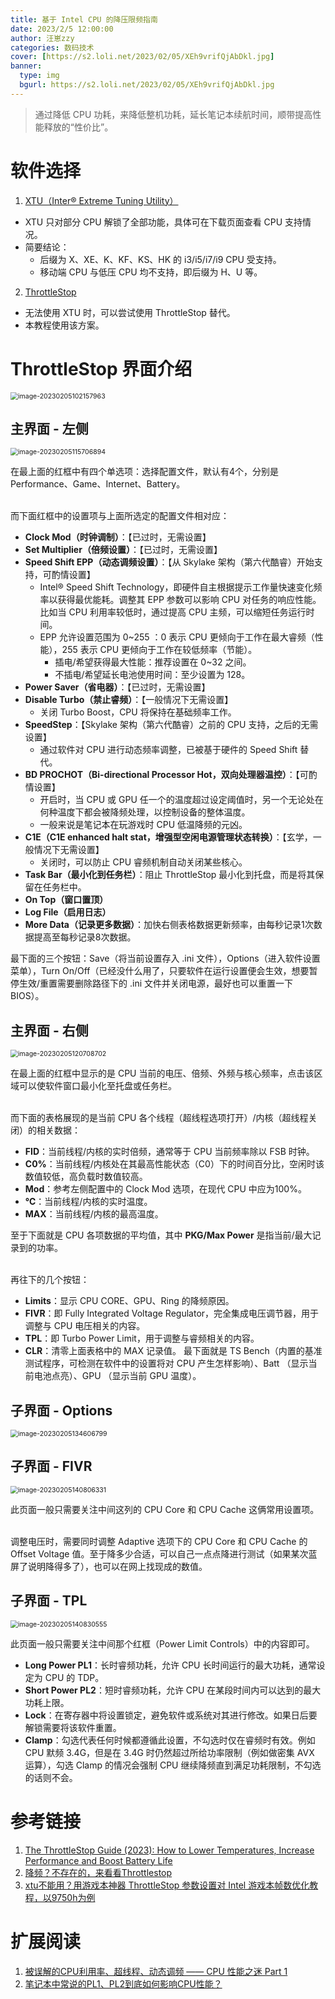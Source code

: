 ```yaml
---
title: 基于 Intel CPU 的降压限频指南
date: 2023/2/5 12:00:00
author: 汪崽zzy
categories: 数码技术
cover: [https://s2.loli.net/2023/02/05/XEh9vrifQjAbDkl.jpg]
banner: 
  type: img
  bgurl: https://s2.loli.net/2023/02/05/XEh9vrifQjAbDkl.jpg
---
```


> 通过降低 CPU 功耗，来降低整机功耗，延长笔记本续航时间，顺带提高性能释放的“性价比”。

# 软件选择
1. [XTU（Inter® Extreme Tuning Utility）](https://www.intel.cn/content/www/cn/zh/download/17881/29183/intel-extreme-tuning-utility-intel-xtu.html)
- XTU 只对部分 CPU 解锁了全部功能，具体可在下载页面查看 CPU 支持情况。
- 简要结论：
  - 后缀为 X、XE、K、KF、KS、HK 的 i3/i5/i7/i9 CPU 受支持。
  - 移动端 CPU 与低压 CPU 均不支持，即后缀为 H、U 等。
2. [ThrottleStop](https://www.techpowerup.com/download/techpowerup-throttlestop/)
- 无法使用 XTU 时，可以尝试使用 ThrottleStop 替代。
- 本教程使用该方案。

# ThrottleStop 界面介绍
<img src="https://s2.loli.net/2023/02/05/vK9bLgoy8X37Y2S.png" alt="image-20230205102157963" style="zoom: 75%;" />

## 主界面 - 左侧
<img src="https://s2.loli.net/2023/02/05/DU4ympMhRIFzeTu.png" alt="image-20230205115706894" style="zoom: 75%;" />

在最上面的红框中有四个单选项：选择配置文件，默认有4个，分别是 Performance、Game、Internet、Battery。<br><br>

而下面红框中的设置项与上面所选定的配置文件相对应：
- **Clock Mod（时钟调制）**：【已过时，无需设置】
- **Set Multiplier（倍频设置）**：【已过时，无需设置】
- **Speed Shift EPP（动态调频设置）**：【从 Skylake 架构（第六代酷睿）开始支持，可酌情设置】
  - Intel® Speed Shift Technology，即硬件自主根据提示工作量快速变化频率以获得最优能耗。调整其 EPP 参数可以影响 CPU 对任务的响应性能。比如当 CPU 利用率较低时，通过提高 CPU 主频，可以缩短任务运行时间。
  - EPP 允许设置范围为 0~255 ：0 表示 CPU 更倾向于工作在最大睿频（性能），255 表示 CPU 更倾向于工作在较低频率（节能）。
    - 插电/希望获得最大性能：推荐设置在 0~32 之间。
    - 不插电/希望延长电池使用时间：至少设置为 128。
- **Power Saver（省电器）**：【已过时，无需设置】
- **Disable Turbo（禁止睿频）**：【一般情况下无需设置】
  - 关闭 Turbo Boost，CPU 将保持在基础频率工作。
- **SpeedStep**：【Skylake 架构（第六代酷睿）之前的 CPU 支持，之后的无需设置】
  - 通过软件对 CPU 进行动态频率调整，已被基于硬件的 Speed Shift 替代。
- **BD PROCHOT（Bi-directional Processor Hot，双向处理器温控）**：【可酌情设置】
  - 开启时，当 CPU 或 GPU 任一个的温度超过设定阈值时，另一个无论处在何种温度下都会被降频处理，以控制设备的整体温度。
  - 一般来说是笔记本在玩游戏时 CPU 低温降频的元凶。
- **C1E（C1E enhanced halt stat，增强型空闲电源管理状态转换）**：【玄学，一般情况下无需设置】
  - 关闭时，可以防止 CPU 睿频机制自动关闭某些核心。
- **Task Bar（最小化到任务栏）**：阻止 ThrottleStop 最小化到托盘，而是将其保留在任务栏中。
- **On Top（窗口置顶）**
- **Log File（启用日志）**
- **More Data（记录更多数据）**：加快右侧表格数据更新频率，由每秒记录1次数据提高至每秒记录8次数据。

最下面的三个按钮：Save（将当前设置存入 .ini 文件），Options（进入软件设置菜单），Turn On/Off（已经没什么用了，只要软件在运行设置便会生效，想要暂停生效/重置需要删除路径下的 .ini 文件并关闭电源，最好也可以重置一下 BIOS）。

## 主界面 - 右侧
<img src="https://s2.loli.net/2023/02/05/cYFMotQ1uWslgJx.png" alt="image-20230205120708702" style="zoom: 75%;" />

在最上面的红框中显示的是 CPU 当前的电压、倍频、外频与核心频率，点击该区域可以使软件窗口最小化至托盘或任务栏。<br><br>

而下面的表格展现的是当前 CPU 各个线程（超线程选项打开）/内核（超线程关闭）的相关数据：
- **FID**：当前线程/内核的实时倍频，通常等于 CPU 当前频率除以 FSB 时钟。
- **C0%**：当前线程/内核处在其最高性能状态（C0）下的时间百分比，空闲时该数值较低，高负载时数值较高。
- **Mod**：参考左侧配置中的 Clock Mod 选项，在现代 CPU 中应为100%。
- **℃**：当前线程/内核的实时温度。
- **MAX**：当前线程/内核的最高温度。

至于下面就是 CPU 各项数据的平均值，其中 **PKG/Max Power** 是指当前/最大记录到的功率。<br><br>

再往下的几个按钮：
- **Limits**：显示 CPU CORE、GPU、Ring 的降频原因。
- **FIVR**：即 Fully Integrated Voltage Regulator，完全集成电压调节器，用于调整与 CPU 电压相关的内容。
- **TPL**：即 Turbo Power Limit，用于调整与睿频相关的内容。
- **CLR**：清零上面表格中的 MAX 记录值。
最下面就是 TS Bench（内置的基准测试程序，可检测在软件中的设置将对 CPU 产生怎样影响）、Batt （显示当前电池点亮）、GPU （显示当前 GPU 温度）。

## 子界面 - Options
<img src="https://s2.loli.net/2023/02/05/zXejBl8uPZ13KTv.png" alt="image-20230205134606799" style="zoom: 75%;" />

## 子界面 - FIVR
<img src="https://s2.loli.net/2023/02/05/reWqLvOpo5Unhya.png" alt="image-20230205140806331" style="zoom: 75%;" />

此页面一般只需要关注中间这列的 CPU Core 和 CPU Cache 这俩常用设置项。<br><br>

调整电压时，需要同时调整 Adaptive 选项下的 CPU Core 和 CPU Cache 的 Offset Voltage 值。至于降多少合适，可以自己一点点降进行测试（如果某次蓝屏了说明降得多了），也可以在网上找现成的数值。

## 子界面 - TPL
<img src="https://s2.loli.net/2023/02/05/npiA85h3HI1GvUu.png" alt="image-20230205140830555" style="zoom: 75%;" />

此页面一般只需要关注中间那个红框（Power Limit Controls）中的内容即可。
- **Long Power PL1**：长时睿频功耗，允许 CPU 长时间运行的最大功耗，通常设定为 CPU 的 TDP。
- **Short Power PL2**：短时睿频功耗，允许 CPU 在某段时间内可以达到的最大功耗上限。
- **Lock**：在寄存器中将设置锁定，避免软件或系统对其进行修改。如果日后要解锁需要将该软件重置。
- **Clamp**：勾选代表任何时候都遵循此设置，不勾选时仅在睿频时有效。例如 CPU 默频 3.4G，但是在 3.4G 时仍然超过所给功率限制（例如做密集 AVX 运算），勾选 Clamp 的情况会强制 CPU 继续降频直到满足功耗限制，不勾选的话则不会。

# 参考链接
1. [The ThrottleStop Guide (2023): How to Lower Temperatures, Increase Performance and Boost Battery Life](https://www.ultrabookreview.com/31385-the-throttlestop-guide)
2. [降频？不存在的，来看看Throttlestop](https://zhuanlan.zhihu.com/p/415865127)
3. [xtu不能用？用游戏本神器 ThrottleStop 参数设置对 Intel 游戏本帧数优化教程，以9750h为例](https://www.bilibili.com/read/cv12252445)

# 扩展阅读
1. [被误解的CPU利用率、超线程、动态调频 —— CPU 性能之迷 Part 1](https://blog.mygraphql.com/zh/notes/hw/hyper-threading/)
1. [笔记本中常说的PL1、PL2到底如何影响CPU性能？](https://www.expreview.com/71943.html)
